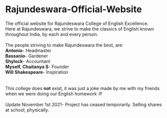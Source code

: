 # Rajundeswara-Official-Website
The official website for Rajundeswara College of English Excellence.
<br>
Here at Rajundeswara, we strive to make the classics of English known throughout India, by each and every person.
<br>
<br>
The people striving to make Rajundeswara the best, are:
<br>
<b>Antonio</b>- Headmaster
<br>
<b>Bassanio</b>- Gardener
<br>
<b>Shylock</b>- Accountant
<br>
<b>Myself, Chaitanya S</b>- Founder
<br>
<b>Will Shakespeare</b>- Inspiration
<br>
<br>
<br>
This college does <b>not</b> exist, it was just a joke made by me with my friends when we were doing our English homework :P
<br>
<br>
Update November 1st 2021- Project has ceased temporarily. Selling shares at school, physically.
